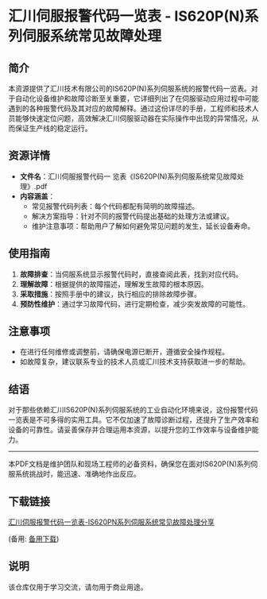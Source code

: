 # 汇川伺服报警代码一览表 - IS620P(N)系列伺服系统常见故障处理

## 简介

本资源提供了汇川技术有限公司的IS620P(N)系列伺服系统的报警代码一览表。对于自动化设备维护和故障诊断至关重要，它详细列出了在伺服驱动应用过程中可能遇到的各种报警代码及其对应的故障解释。通过这份详尽的手册，工程师和技术人员能够快速定位问题，高效解决汇川伺服驱动器在实际操作中出现的异常情况，从而保证生产线的稳定运行。

## 资源详情

- **文件名**：汇川伺服报警代码一 览表《IS620P(N)系列伺服系统常见故障处理》.pdf
- **内容涵盖**：
  - 常见报警代码列表：每个代码都配有简明的故障描述。
  - 解决方案指导：针对不同的报警代码提出基础的处理方法或建议。
  - 维护注意事项：帮助用户了解如何避免常见问题的发生，延长设备寿命。

## 使用指南

1. **故障排查**：当伺服系统显示报警代码时，直接查阅此表，找到对应代码。
2. **理解故障**：根据提供的故障描述，理解发生故障的根本原因。
3. **采取措施**：按照手册中的建议，执行相应的排除故障步骤。
4. **预防性维护**：通过学习故障代码，进行定期检查，减少突发故障的可能性。

## 注意事项

- 在进行任何维修或调整前，请确保电源已断开，遵循安全操作规程。
- 如故障复杂，建议联系专业的技术人员或汇川技术支持获取进一步的帮助。

## 结语

对于那些依赖汇川IS620P(N)系列伺服系统的工业自动化环境来说，这份报警代码一览表是不可多得的实用工具。它不仅加速了故障诊断过程，还提升了生产效率和设备的可靠性。请妥善保存并合理运用本资源，以提升您的工作效率与设备维护能力。

---

本PDF文档是维护团队和现场工程师的必备资料，确保您在面对IS620P(N)系列伺服系统挑战时，能迅速、准确地作出反应。

## 下载链接
[汇川伺服报警代码一览表-IS620PN系列伺服系统常见故障处理分享](https://pan.quark.cn/s/8cab727c2a0d) 

(备用: [备用下载](https://pan.baidu.com/s/1UF3SqBX2v3ClUewvVD0XqQ?pwd=1234))

## 说明

该仓库仅用于学习交流，请勿用于商业用途。
